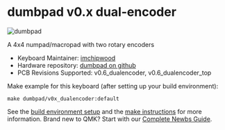 # dumbpad v0.x dual-encoder

![dumbpad](https://i.imgur.com/OkSRXWTl.jpg)

A 4x4 numpad/macropad with two rotary encoders

* Keyboard Maintainer: [imchipwood](https://github.com/imchipwood)
* Hardware repository: [dumbpad on github](https://github.com/imchipwood/dumbpad)
* PCB Revisions Supported: v0.6_dualencoder, v0.6_dualencoder_top

Make example for this keyboard (after setting up your build environment):

    make dumbpad/v0x_dualencoder:default

See the [build environment setup](https://docs.qmk.fm/#/getting_started_build_tools) and the [make instructions](https://docs.qmk.fm/#/getting_started_make_guide) for more information. Brand new to QMK? Start with our [Complete Newbs Guide](https://docs.qmk.fm/#/newbs).
